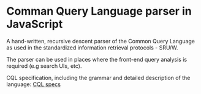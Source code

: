 Comman Query Language parser in JavaScript
==========================================

A hand-written, recursive descent parser of the Common Query Language as
used in the standardized information retrieval protocols - SRU/W.

The parser can be used in places where the front-end query analysis is 
required (e.g search UIs, etc).

CQL specification, including the grammar and detailed description of the
language: [CQL specs](http://www.loc.gov/standards/sru/specs/cql.html)

